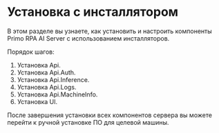# Установка с инсталлятором

В этом разделе вы узнаете, как установить и настроить компоненты Primo RPA AI Server с использованием инсталляторов.

Порядок шагов:
1. Установка Api.
1. Установка Api.Auth.
1. Установка Api.Inference.
1. Установка Api.Logs.
1. Установка Api.MachineInfo.
1. Установка UI.

После завершения установки всех компонентов сервера вы можете перейти к ручной установке ПО для целевой машины.
